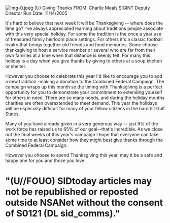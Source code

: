![img-0.jpeg](img-0.jpeg)
(U) Giving Thanks
FROM: Charlie Meals SIGINT Deputy Director Run Date: 11/14/2005

It's hard to believe that next week it will be Thanksgiving -- where does the time go?
I've always appreciated learning about traditions people associate with this very special holiday. For some the tradition is the once a year use of treasured family heirloom place settings. For others it's a classic football rivalry that brings together old friends and fond memories. Some choose thanksgiving to host a service member or several who are far from their own families at a time when that distance is keenly felt. For many this holiday is a day when you give thanks by giving to others at a soup kitchen or shelter.

However you choose to celebrate this year I'd like to encourage you to add a new tradition -making a donation to the Combined Federal Campaign. The campaign wraps up this month so the timing with Thanksgiving is a perfect opportunity for you to demonstrate your commitment to extending yourself for others in need. There are so many needs, and during the holiday months charities are often overextended to meet demand. This year the holidays will be especially difficult for many of your fellow citizens in the hard hit Gulf States.

Many of you have already given in a very generous way -- just 9\% of the work force has raised us to $65 \%$ of our goal--that's incredible. As we close out the final weeks of this year's campaign I hope that everyone can take some time to at least consider how they might best give thanks through the Combined Federal Campaign.

However you choose to spend Thanksgiving this year, may it be a safe and happy one for you and those you love.

# "(U//FOUO) SIDtoday articles may not be republished or reposted outside NSANet without the consent of $\mathbf{S 0 1 2 1}$ (DL sid_comms)."
